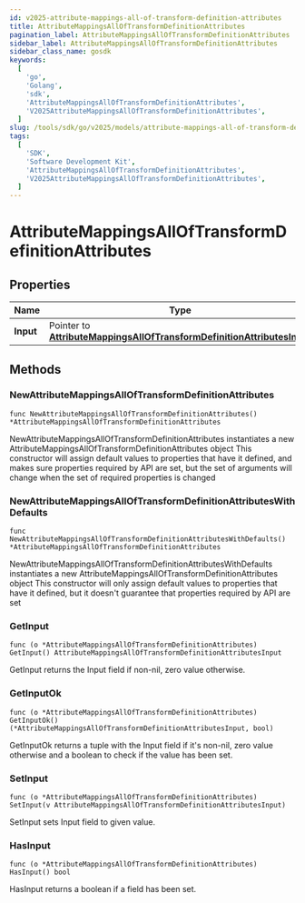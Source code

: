 ```yaml
---
id: v2025-attribute-mappings-all-of-transform-definition-attributes
title: AttributeMappingsAllOfTransformDefinitionAttributes
pagination_label: AttributeMappingsAllOfTransformDefinitionAttributes
sidebar_label: AttributeMappingsAllOfTransformDefinitionAttributes
sidebar_class_name: gosdk
keywords:
  [
    'go',
    'Golang',
    'sdk',
    'AttributeMappingsAllOfTransformDefinitionAttributes',
    'V2025AttributeMappingsAllOfTransformDefinitionAttributes',
  ]
slug: /tools/sdk/go/v2025/models/attribute-mappings-all-of-transform-definition-attributes
tags:
  [
    'SDK',
    'Software Development Kit',
    'AttributeMappingsAllOfTransformDefinitionAttributes',
    'V2025AttributeMappingsAllOfTransformDefinitionAttributes',
  ]
---
```


# AttributeMappingsAllOfTransformDefinitionAttributes

## Properties

| Name | Type | Description | Notes |
| --- | --- | --- | --- |
| **Input** | Pointer to [**AttributeMappingsAllOfTransformDefinitionAttributesInput**](attribute-mappings-all-of-transform-definition-attributes-input) |  | [optional] |

## Methods

### NewAttributeMappingsAllOfTransformDefinitionAttributes

`func NewAttributeMappingsAllOfTransformDefinitionAttributes() *AttributeMappingsAllOfTransformDefinitionAttributes`

NewAttributeMappingsAllOfTransformDefinitionAttributes instantiates a new AttributeMappingsAllOfTransformDefinitionAttributes object This constructor will assign default values to properties that have it defined, and makes sure properties required by API are set, but the set of arguments will change when the set of required properties is changed

### NewAttributeMappingsAllOfTransformDefinitionAttributesWithDefaults

`func NewAttributeMappingsAllOfTransformDefinitionAttributesWithDefaults() *AttributeMappingsAllOfTransformDefinitionAttributes`

NewAttributeMappingsAllOfTransformDefinitionAttributesWithDefaults instantiates a new AttributeMappingsAllOfTransformDefinitionAttributes object This constructor will only assign default values to properties that have it defined, but it doesn't guarantee that properties required by API are set

### GetInput

`func (o *AttributeMappingsAllOfTransformDefinitionAttributes) GetInput() AttributeMappingsAllOfTransformDefinitionAttributesInput`

GetInput returns the Input field if non-nil, zero value otherwise.

### GetInputOk

`func (o *AttributeMappingsAllOfTransformDefinitionAttributes) GetInputOk() (*AttributeMappingsAllOfTransformDefinitionAttributesInput, bool)`

GetInputOk returns a tuple with the Input field if it's non-nil, zero value otherwise and a boolean to check if the value has been set.

### SetInput

`func (o *AttributeMappingsAllOfTransformDefinitionAttributes) SetInput(v AttributeMappingsAllOfTransformDefinitionAttributesInput)`

SetInput sets Input field to given value.

### HasInput

`func (o *AttributeMappingsAllOfTransformDefinitionAttributes) HasInput() bool`

HasInput returns a boolean if a field has been set.
